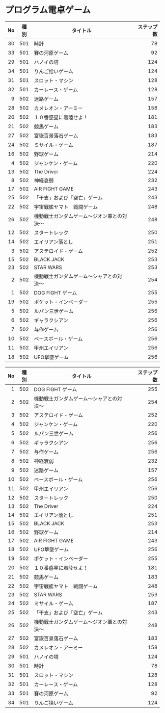 # プログラム電卓ゲーム

|No|種別|タイトル|ステップ数|
|-:|---|-------|--------:|
|30|501|時計|78|
|33|501|賽の河原ゲーム|92|
|29|501|ハノイの塔|124|
|34|501|りんご拾いゲーム|124|
|31|501|スロット・マシン|128|
|32|501|カーレース・ゲーム|128|
| 9|502|迷路ゲーム|157|
|28|502|カメレオン・アーミー|158|
|20|502|１０番惑星に着陸せよ！|181|
|21|502|競馬ゲーム|183|
|27|502|富嶽百景落石ゲーム|183|
|24|502|ミサイル・ゲーム|187|
|16|502|野球ゲーム|214|
| 4|502|ジャンケン・ゲーム|220|
|13|502|The Driver|224|
| 8|502|神経衰弱|232|
|17|502|AIR FIGHT GAME|243|
|25|502|「干支」および「空亡」ゲーム|243|
|22|502|宇宙戦艦ヤマト　戦闘ゲーム|248|
|26|502|機動戦士ガンダムゲーム〜ジオン軍との対決〜|248|
|12|502|スタートレック|250|
|14|502|エイリアン落とし|251|
| 3|502|アステロイド・ゲーム|252|
|15|502|BLACK JACK|253|
|23|502|STAR WARS|253|
| 2|502|機動戦士ガンダムゲーム〜シャアとの対決〜|254|
| 1|502|DOG FIGHT ゲーム|255|
|19|502|ポケット・インベーダー|255|
| 5|502|ルパン三世ゲーム|256|
| 6|502|ギャラクシアン|256|
| 7|502|与作ゲーム|256|
|10|502|ベースボール・ゲーム|256|
|11|502|甲州エイリアン|256|
|18|502|UFO撃墜ゲーム|256|



|No|種別|タイトル|ステップ数|
|-:|---|-------|--------:|
| 1|502|DOG FIGHT ゲーム|255|
| 2|502|機動戦士ガンダムゲーム〜シャアとの対決〜|254|
| 3|502|アステロイド・ゲーム|252|
| 4|502|ジャンケン・ゲーム|220|
| 5|502|ルパン三世ゲーム|256|
| 6|502|ギャラクシアン|256|
| 7|502|与作ゲーム|256|
| 8|502|神経衰弱|232|
| 9|502|迷路ゲーム|157|
|10|502|ベースボール・ゲーム|256|
|11|502|甲州エイリアン|256|
|12|502|スタートレック|250|
|13|502|The Driver|224|
|14|502|エイリアン落とし|251|
|15|502|BLACK JACK|253|
|16|502|野球ゲーム|214|
|17|502|AIR FIGHT GAME|243|
|18|502|UFO撃墜ゲーム|256|
|19|502|ポケット・インベーダー|255|
|20|502|１０番惑星に着陸せよ！|181|
|21|502|競馬ゲーム|183|
|22|502|宇宙戦艦ヤマト　戦闘ゲーム|248|
|23|502|STAR WARS|253|
|24|502|ミサイル・ゲーム|187|
|25|502|「干支」および「空亡」ゲーム|243|
|26|502|機動戦士ガンダムゲーム〜ジオン軍との対決〜|248|
|27|502|富嶽百景落石ゲーム|183|
|28|502|カメレオン・アーミー|158|
|29|501|ハノイの塔|124|
|30|501|時計|78|
|31|501|スロット・マシン|128|
|32|501|カーレース・ゲーム|128|
|33|501|賽の河原ゲーム|92|
|34|501|りんご拾いゲーム|124|

